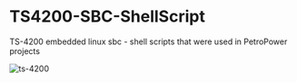 # TS4200-SBC-ShellScript

TS-4200 embedded linux sbc - shell scripts that were used in PetroPower projects 

![ts-4200](https://cloud.githubusercontent.com/assets/3277669/23095092/c6a27aca-f636-11e6-9693-6b3ef980b9fa.jpg)
